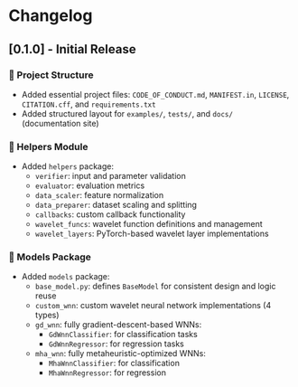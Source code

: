 # Changelog

## [0.1.0] - Initial Release

### 📁 Project Structure
- Added essential project files: `CODE_OF_CONDUCT.md`, `MANIFEST.in`, `LICENSE`, `CITATION.cff`, and `requirements.txt`
- Added structured layout for `examples/`, `tests/`, and `docs/` (documentation site)

### 🧰 Helpers Module
- Added `helpers` package:
  - `verifier`: input and parameter validation
  - `evaluator`: evaluation metrics
  - `data_scaler`: feature normalization
  - `data_preparer`: dataset scaling and splitting
  - `callbacks`: custom callback functionality
  - `wavelet_funcs`: wavelet function definitions and management
  - `wavelet_layers`: PyTorch-based wavelet layer implementations

### 🧠 Models Package
- Added `models` package:
  - `base_model.py`: defines `BaseModel` for consistent design and logic reuse
  - `custom_wnn`: custom wavelet neural network implementations (4 types)
  - `gd_wnn`: fully gradient-descent-based WNNs:
    - `GdWnnClassifier`: for classification tasks
    - `GdWnnRegressor`: for regression tasks
  - `mha_wnn`: fully metaheuristic-optimized WNNs:
    - `MhaWnnClassifier`: for classification
    - `MhaWnnRegressor`: for regression
